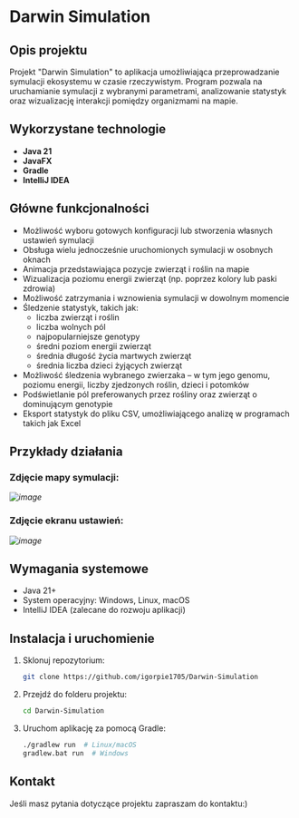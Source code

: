 # Darwin Simulation

## Opis projektu
Projekt "Darwin Simulation" to aplikacja umożliwiająca przeprowadzanie symulacji ekosystemu w czasie rzeczywistym. Program pozwala na uruchamianie symulacji z wybranymi parametrami, analizowanie statystyk oraz wizualizację interakcji pomiędzy organizmami na mapie.

## Wykorzystane technologie
- **Java 21**
- **JavaFX**
- **Gradle**
- **IntelliJ IDEA**

## Główne funkcjonalności
- Możliwość wyboru gotowych konfiguracji lub stworzenia własnych ustawień symulacji
- Obsługa wielu jednocześnie uruchomionych symulacji w osobnych oknach
- Animacja przedstawiająca pozycje zwierząt i roślin na mapie
- Wizualizacja poziomu energii zwierząt (np. poprzez kolory lub paski zdrowia)
- Możliwość zatrzymania i wznowienia symulacji w dowolnym momencie
- Śledzenie statystyk, takich jak:
  - liczba zwierząt i roślin
  - liczba wolnych pól
  - najpopularniejsze genotypy
  - średni poziom energii zwierząt
  - średnia długość życia martwych zwierząt
  - średnia liczba dzieci żyjących zwierząt
- Możliwość śledzenia wybranego zwierzaka – w tym jego genomu, poziomu energii, liczby zjedzonych roślin, dzieci i potomków
- Podświetlanie pól preferowanych przez rośliny oraz zwierząt o dominującym genotypie
- Eksport statystyk do pliku CSV, umożliwiającego analizę w programach takich jak Excel

## Przykłady działania
### Zdjęcie mapy symulacji:
*![image](https://github.com/user-attachments/assets/d3d577bc-9124-4a4f-8ad6-008086914fcc)*  
### Zdjęcie ekranu ustawień:
*![image](https://github.com/user-attachments/assets/54fa952d-758a-40b0-bb8d-6e2bac76b6a8)*

## Wymagania systemowe
- Java 21+
- System operacyjny: Windows, Linux, macOS
- IntelliJ IDEA (zalecane do rozwoju aplikacji)

## Instalacja i uruchomienie
1. Sklonuj repozytorium:
   ```sh
   git clone https://github.com/igorpie1705/Darwin-Simulation
   ```
2. Przejdź do folderu projektu:
   ```sh
   cd Darwin-Simulation
   ```
3. Uruchom aplikację za pomocą Gradle:
   ```sh
   ./gradlew run  # Linux/macOS
   gradlew.bat run  # Windows
   ```

## Kontakt
Jeśli masz pytania dotyczące projektu zapraszam do kontaktu:)

